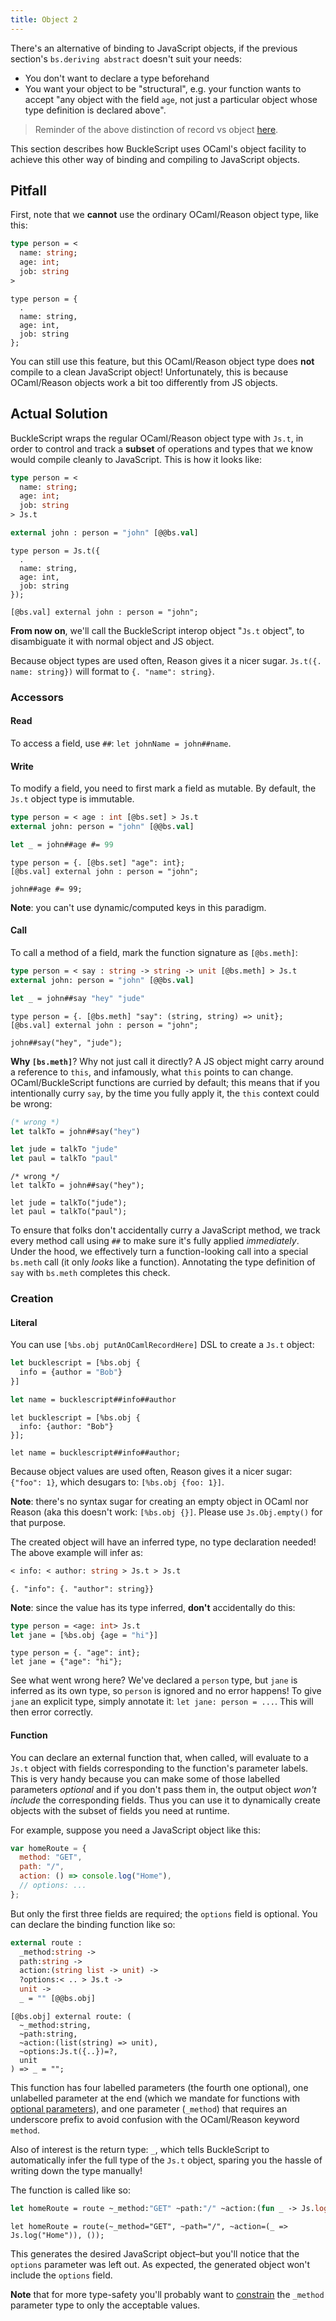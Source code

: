 ```yaml
---
title: Object 2
---
```


There's an alternative of binding to JavaScript objects, if the previous section's `bs.deriving abstract` doesn't suit your needs:

- You don't want to declare a type beforehand
- You want your object to be "structural", e.g. your function wants to accept "any object with the field `age`, not just a particular object whose type definition is declared above".

> Reminder of the above distinction of record vs object [here](https://reasonml.github.io/docs/en/record#record-types-are-found-by-field-name).

This section describes how BuckleScript uses OCaml's object facility to achieve this other way of binding and compiling to JavaScript objects.

## Pitfall

First, note that we **cannot** use the ordinary OCaml/Reason object type, like this:

```ocaml
type person = <
  name: string;
  age: int;
  job: string
>
```

```reason
type person = {
  .
  name: string,
  age: int,
  job: string
};
```

You can still use this feature, but this OCaml/Reason object type does **not** compile to a clean JavaScript object! Unfortunately, this is because OCaml/Reason objects work a bit too differently from JS objects.

## Actual Solution

BuckleScript wraps the regular OCaml/Reason object type with `Js.t`, in order to control and track a **subset** of operations and types that we know would compile cleanly to JavaScript. This is how it looks like:

```ocaml
type person = <
  name: string;
  age: int;
  job: string
> Js.t

external john : person = "john" [@@bs.val]
```

```reason
type person = Js.t({
  .
  name: string,
  age: int,
  job: string
});

[@bs.val] external john : person = "john";
```

**From now on**, we'll call the BuckleScript interop object "`Js.t` object", to disambiguate it with normal object and JS object.

Because object types are used often, Reason gives it a nicer sugar. `Js.t({. name: string})` will format to `{. "name": string}`.

### Accessors

#### Read

To access a field, use `##`: `let johnName = john##name`.

#### Write

To modify a field, you need to first mark a field as mutable. By default, the `Js.t` object type is immutable.

```ocaml
type person = < age : int [@bs.set] > Js.t
external john: person = "john" [@@bs.val]

let _ = john##age #= 99
```

```reason
type person = {. [@bs.set] "age": int};
[@bs.val] external john : person = "john";

john##age #= 99;
```

**Note**: you can't use dynamic/computed keys in this paradigm.

#### Call

To call a method of a field, mark the function signature as `[@bs.meth]`:

```ocaml
type person = < say : string -> string -> unit [@bs.meth] > Js.t
external john: person = "john" [@@bs.val]

let _ = john##say "hey" "jude"
```

```reason
type person = {. [@bs.meth] "say": (string, string) => unit};
[@bs.val] external john : person = "john";

john##say("hey", "jude");
```

**Why `[bs.meth]`**? Why not just call it directly? A JS object might carry around a reference to `this`, and infamously, what `this` points to can change. OCaml/BuckleScript functions are curried by default; this means that if you intentionally curry `say`, by the time you fully apply it, the `this` context could be wrong:

```ocaml
(* wrong *)
let talkTo = john##say("hey")

let jude = talkTo "jude"
let paul = talkTo "paul"
```

```reason
/* wrong */
let talkTo = john##say("hey");

let jude = talkTo("jude");
let paul = talkTo("paul");
```

To ensure that folks don't accidentally curry a JavaScript method, we track every method call using `##` to make sure it's fully applied _immediately_. Under the hood, we effectively turn a function-looking call into a special `bs.meth` call (it only _looks_ like a function). Annotating the type definition of `say` with `bs.meth` completes this check.

### Creation

#### Literal

You can use `[%bs.obj putAnOCamlRecordHere]` DSL to create a `Js.t` object:

```ocaml
let bucklescript = [%bs.obj {
  info = {author = "Bob"}
}]

let name = bucklescript##info##author
```

```reason
let bucklescript = [%bs.obj {
  info: {author: "Bob"}
}];

let name = bucklescript##info##author;
```

Because object values are used often, Reason gives it a nicer sugar: `{"foo": 1}`, which desugars to: `[%bs.obj {foo: 1}]`.

**Note**: there's no syntax sugar for creating an empty object in OCaml nor Reason (aka this doesn't work: `[%bs.obj {}]`. Please use `Js.Obj.empty()` for that purpose.

The created object will have an inferred type, no type declaration needed! The above example will infer as:

```ocaml
< info: < author: string > Js.t > Js.t
```

```reason
{. "info": {. "author": string}}
```

**Note**: since the value has its type inferred, **don't** accidentally do this:

```ocaml
type person = <age: int> Js.t
let jane = [%bs.obj {age = "hi"}]
```

```reason
type person = {. "age": int};
let jane = {"age": "hi"};
```

See what went wrong here? We've declared a `person` type, but `jane` is inferred as its own type, so `person` is ignored and no error happens! To give `jane` an explicit type, simply annotate it: `let jane: person = ...`. This will then error correctly.

#### Function

You can declare an external function that, when called, will evaluate to a `Js.t` object with fields corresponding to the function's parameter labels. This is very handy because you can make some of those labelled parameters _optional_ and if you don't pass them in, the output object _won't include_ the corresponding fields. Thus you can use it to dynamically create objects with the subset of fields you need at runtime.

For example, suppose you need a JavaScript object like this:

```js
var homeRoute = {
  method: "GET",
  path: "/",
  action: () => console.log("Home"),
  // options: ...
};
```

But only the first three fields are required; the `options` field is optional. You can declare the binding function like so:

```ocaml
external route :
  _method:string ->
  path:string ->
  action:(string list -> unit) ->
  ?options:< .. > Js.t ->
  unit ->
  _ = "" [@@bs.obj]
```

```reason
[@bs.obj] external route: (
  ~_method:string,
  ~path:string,
  ~action:(list(string) => unit),
  ~options:Js.t({..})=?,
  unit
) => _ = "";
```

This function has four labelled parameters (the fourth one optional), one unlabelled parameter at the end (which we mandate for functions with [optional parameters](https://reasonml.github.io/docs/en/function.html#optional-labeled-arguments)), and one parameter (`_method`) that requires an underscore prefix to avoid confusion with the OCaml/Reason keyword `method`.

Also of interest is the return type: `_`, which tells BuckleScript to automatically infer the full type of the `Js.t` object, sparing you the hassle of writing down the type manually!

The function is called like so:

```ocaml
let homeRoute = route ~_method:"GET" ~path:"/" ~action:(fun _ -> Js.log "Home") ()
```

```reason
let homeRoute = route(~_method="GET", ~path="/", ~action=(_ => Js.log("Home")), ());
```

This generates the desired JavaScript object–but you'll notice that the `options` parameter was left out. As expected, the generated object won't include the `options` field.

**Note** that for more type-safety you'll probably want to [constrain](https://bucklescript.github.io/docs/en/function#constrain-arguments-better) the `_method` parameter type to only the acceptable values.
